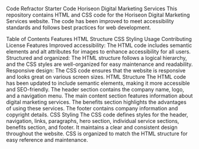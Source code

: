 Code Refractor Starter Code
Horiseon Digital Marketing Services
This repository contains HTML and CSS code for the Horiseon Digital Marketing Services website. The code has been improved to meet accessibility standards and follows best practices for web development.

Table of Contents
Features
HTML Structure
CSS Styling
Usage
Contributing
License
Features
Improved accessibility: The HTML code includes semantic elements and alt attributes for images to enhance accessibility for all users.
Structured and organized: The HTML structure follows a logical hierarchy, and the CSS styles are well-organized for easy maintenance and readability.
Responsive design: The CSS code ensures that the website is responsive and looks great on various screen sizes.
HTML Structure
The HTML code has been updated to include semantic elements, making it more accessible and SEO-friendly.
The header section contains the company name, logo, and a navigation menu.
The main content section features information about digital marketing services.
The benefits section highlights the advantages of using these services.
The footer contains company information and copyright details.
CSS Styling
The CSS code defines styles for the header, navigation, links, paragraphs, hero section, individual service sections, benefits section, and footer.
It maintains a clear and consistent design throughout the website.
CSS is organized to match the HTML structure for easy reference and maintenance.